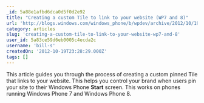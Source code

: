 ```yaml
---
_id: 5a88e1afbd6dca0d5f0d2e92
title: "Creating a custom Tile to link to your website (WP7 and 8)"
url: 'http://blogs.windows.com/windows_phone/b/wpdev/archive/2012/10/19/creating-a-custom-tile-to-link-to-your-website.aspx'
category: articles
slug: 'creating-a-custom-tile-to-link-to-your-website-wp7-and-8'
user_id: 5a83ce59d6eb0005c4ecda2c
username: 'bill-s'
createdOn: '2012-10-19T23:28:29.000Z'
tags: []
---
```


This article guides you through the process of creating a custom pinned Tile that links to your website. This helps you control your brand when users pin your site to their Windows Phone <strong>Start</strong> screen. This works on phones running Windows Phone 7 and Windows Phone 8.
